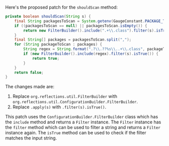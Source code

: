 Here's the proposed patch for the `shouldScan` method:

```java
private boolean shouldScan(String s) {
    final String packagesToScan = System.getenv(GaugeConstant.PACKAGE_TO_SCAN);
    if ((packagesToScan == null) || packagesToScan.isEmpty()) {
        return new FilterBuilder().include(".+\\.class").filter(s).isTrue();
    }
    final String[] packages = packagesToScan.split(",");
    for (String packageToScan : packages) {
        String regex = String.format(".?\\.??%s\\..+\\.class", packageToScan);
        if (new FilterBuilder().include(regex).filter(s).isTrue()) {
            return true;
        }
    }
    return false;
}
```

The changes made are:

1. Replace `org.reflections.util.FilterBuilder` with `org.reflections.util.ConfigurationBuilder.FilterBuilder`.
2. Replace `.apply(s)` with `.filter(s).isTrue()`.

This patch uses the `ConfigurationBuilder.FilterBuilder` class which has the `include` method and returns a `Filter` instance. The `Filter` instance has the `filter` method which can be used to filter a string and returns a `Filter` instance again. The `isTrue` method can be used to check if the filter matches the input string.